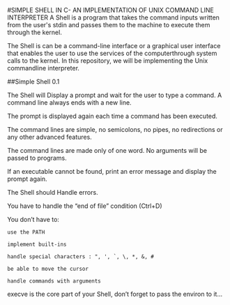 #SIMPLE SHELL IN C- AN IMPLEMENTATION OF UNIX COMMAND LINE INTERPRETER
A Shell is a program that takes the command inputs written from the user's stdin and passes them to the machine to execute them through the kernel. 

The Shell is can be a command-line interface or a graphical user interface that enables the user to use the services of the computerthrough system calls to the kernel.
In this repository, we will be implementing the Unix commandline interpreter.

##Simple Shell 0.1

The Shell will Display a prompt and wait for the user to type a command. A command line always ends with a new line.

The prompt is displayed again each time a command has been executed.

The command lines are simple, no semicolons, no pipes, no redirections or any other advanced features.

The command lines are made only of one word. No arguments will be passed to programs.

If an executable cannot be found, print an error message and display the prompt again.

The Shell should Handle errors.

You have to handle the “end of file” condition (Ctrl+D)

You don’t have to:

	use the PATH

	implement built-ins

	handle special characters : ", ', `, \, *, &, #

	be able to move the cursor

	handle commands with arguments

execve is the core part of your Shell, don’t forget to pass the environ to it…
